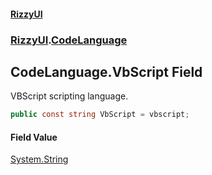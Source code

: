 #### [RizzyUI](index 'index')
### [RizzyUI](RizzyUI 'RizzyUI').[CodeLanguage](RizzyUI.CodeLanguage 'RizzyUI.CodeLanguage')

## CodeLanguage.VbScript Field

VBScript scripting language.

```csharp
public const string VbScript = vbscript;
```

#### Field Value
[System.String](https://docs.microsoft.com/en-us/dotnet/api/System.String 'System.String')